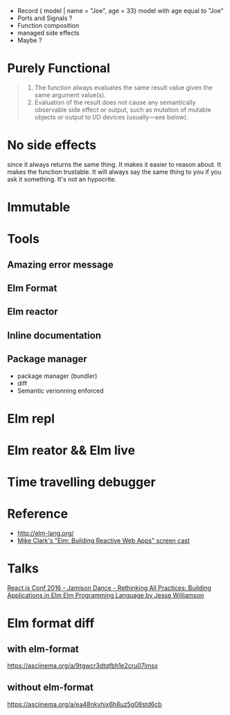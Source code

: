 - Record
 { model | name = "Joe", age = 33}
 model with age equal to "Joe"
- Ports and Signals ?
- Function composition
- managed side effects
- Maybe ?

# Purely Functional

> 1. The function always evaluates the same result value given the same argument value(s).
> 2. Evaluation of the result does not cause any semantically observable side effect or output, such as mutation of mutable objects or output to I/O devices (usually—see below).


# No side effects
since it always returns the same thing. It makes it easier to reason about. It makes the function trustable. It will always say the same thing to you if you ask it something. It's not an hypocrite.

# Immutable

# Tools

## Amazing error message

## Elm Format

## Elm reactor

## Inline documentation

## Package manager
- package manager (bundler)
- diff
- Semantic verionning enforced

# Elm repl

# Elm reator && Elm live

# Time travelling debugger

# Reference
- http://elm-lang.org/
- [Mike Clark's "Elm: Building Reactive Web Apps" screen cast](https://pragmaticstudio.com/elm)

# Talks

[React.js Conf 2016 - Jamison Dance - Rethinking All Practices: Building Applications in Elm
](https://www.youtube.com/watch?v=txxKx_I39a8)
[Elm Programming Language by Jesse Williamson](https://www.youtube.com/watch?v=jrkLrm4Oh2s)


# Elm format diff

## with elm-format
https://asciinema.org/a/9tgwcr3dtqfbh1e2cru07lmsx

## without elm-format
https://asciinema.org/a/ea48nkyhix6h8uz5g08std6cb

